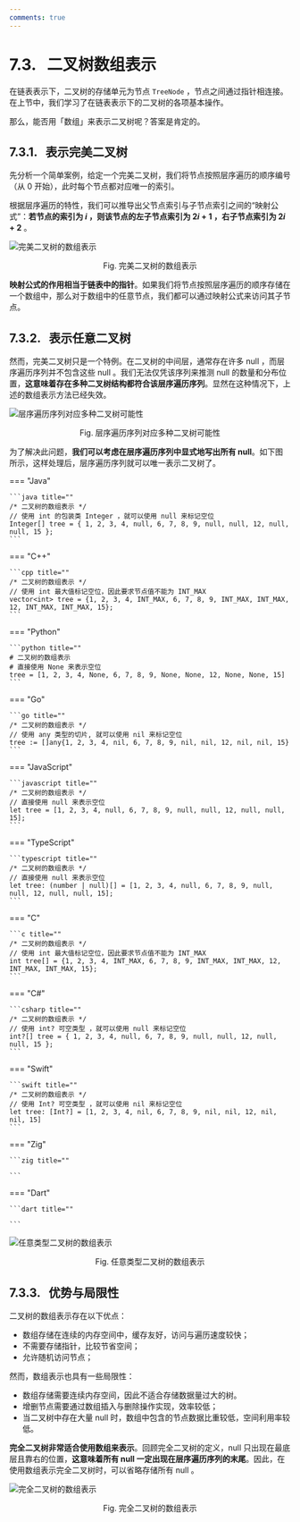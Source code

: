 ```yaml
---
comments: true
---
```


# 7.3. &nbsp; 二叉树数组表示

在链表表示下，二叉树的存储单元为节点 `TreeNode` ，节点之间通过指针相连接。在上节中，我们学习了在链表表示下的二叉树的各项基本操作。

那么，能否用「数组」来表示二叉树呢？答案是肯定的。

## 7.3.1. &nbsp; 表示完美二叉树

先分析一个简单案例，给定一个完美二叉树，我们将节点按照层序遍历的顺序编号（从 $0$ 开始），此时每个节点都对应唯一的索引。

根据层序遍历的特性，我们可以推导出父节点索引与子节点索引之间的“映射公式”：**若节点的索引为 $i$ ，则该节点的左子节点索引为 $2i + 1$ ，右子节点索引为 $2i + 2$** 。

![完美二叉树的数组表示](binary_tree.assets/array_representation_mapping.png)

<p align="center"> Fig. 完美二叉树的数组表示 </p>

**映射公式的作用相当于链表中的指针**。如果我们将节点按照层序遍历的顺序存储在一个数组中，那么对于数组中的任意节点，我们都可以通过映射公式来访问其子节点。

## 7.3.2. &nbsp; 表示任意二叉树

然而，完美二叉树只是一个特例。在二叉树的中间层，通常存在许多 $\text{null}$ ，而层序遍历序列并不包含这些 $\text{null}$ 。我们无法仅凭该序列来推测 $\text{null}$ 的数量和分布位置，**这意味着存在多种二叉树结构都符合该层序遍历序列**。显然在这种情况下，上述的数组表示方法已经失效。

![层序遍历序列对应多种二叉树可能性](binary_tree.assets/array_representation_without_empty.png)

<p align="center"> Fig. 层序遍历序列对应多种二叉树可能性 </p>

为了解决此问题，**我们可以考虑在层序遍历序列中显式地写出所有 $\text{null}$**。如下图所示，这样处理后，层序遍历序列就可以唯一表示二叉树了。

=== "Java"

    ```java title=""
    /* 二叉树的数组表示 */
    // 使用 int 的包装类 Integer ，就可以使用 null 来标记空位
    Integer[] tree = { 1, 2, 3, 4, null, 6, 7, 8, 9, null, null, 12, null, null, 15 };
    ```

=== "C++"

    ```cpp title=""
    /* 二叉树的数组表示 */
    // 使用 int 最大值标记空位，因此要求节点值不能为 INT_MAX
    vector<int> tree = {1, 2, 3, 4, INT_MAX, 6, 7, 8, 9, INT_MAX, INT_MAX, 12, INT_MAX, INT_MAX, 15};
    ```

=== "Python"

    ```python title=""
    # 二叉树的数组表示
    # 直接使用 None 来表示空位
    tree = [1, 2, 3, 4, None, 6, 7, 8, 9, None, None, 12, None, None, 15]
    ```

=== "Go"

    ```go title=""
    /* 二叉树的数组表示 */
    // 使用 any 类型的切片, 就可以使用 nil 来标记空位
    tree := []any{1, 2, 3, 4, nil, 6, 7, 8, 9, nil, nil, 12, nil, nil, 15}
    ```

=== "JavaScript"

    ```javascript title=""
    /* 二叉树的数组表示 */
    // 直接使用 null 来表示空位
    let tree = [1, 2, 3, 4, null, 6, 7, 8, 9, null, null, 12, null, null, 15];
    ```

=== "TypeScript"

    ```typescript title=""
    /* 二叉树的数组表示 */
    // 直接使用 null 来表示空位
    let tree: (number | null)[] = [1, 2, 3, 4, null, 6, 7, 8, 9, null, null, 12, null, null, 15];
    ```

=== "C"

    ```c title=""
    /* 二叉树的数组表示 */
    // 使用 int 最大值标记空位，因此要求节点值不能为 INT_MAX
    int tree[] = {1, 2, 3, 4, INT_MAX, 6, 7, 8, 9, INT_MAX, INT_MAX, 12, INT_MAX, INT_MAX, 15};
    ```

=== "C#"

    ```csharp title=""
    /* 二叉树的数组表示 */
    // 使用 int? 可空类型 ，就可以使用 null 来标记空位
    int?[] tree = { 1, 2, 3, 4, null, 6, 7, 8, 9, null, null, 12, null, null, 15 };
    ```

=== "Swift"

    ```swift title=""
    /* 二叉树的数组表示 */
    // 使用 Int? 可空类型 ，就可以使用 nil 来标记空位
    let tree: [Int?] = [1, 2, 3, 4, nil, 6, 7, 8, 9, nil, nil, 12, nil, nil, 15]
    ```

=== "Zig"

    ```zig title=""

    ```

=== "Dart"

    ```dart title=""

    ```

![任意类型二叉树的数组表示](binary_tree.assets/array_representation_with_empty.png)

<p align="center"> Fig. 任意类型二叉树的数组表示 </p>

## 7.3.3. &nbsp; 优势与局限性

二叉树的数组表示存在以下优点：

- 数组存储在连续的内存空间中，缓存友好，访问与遍历速度较快；
- 不需要存储指针，比较节省空间；
- 允许随机访问节点；

然而，数组表示也具有一些局限性：

- 数组存储需要连续内存空间，因此不适合存储数据量过大的树。
- 增删节点需要通过数组插入与删除操作实现，效率较低；
- 当二叉树中存在大量 $\text{null}$ 时，数组中包含的节点数据比重较低，空间利用率较低。

**完全二叉树非常适合使用数组来表示**。回顾完全二叉树的定义，$\text{null}$ 只出现在最底层且靠右的位置，**这意味着所有 $\text{null}$ 一定出现在层序遍历序列的末尾**。因此，在使用数组表示完全二叉树时，可以省略存储所有 $\text{null}$ 。

![完全二叉树的数组表示](binary_tree.assets/array_representation_complete_binary_tree.png)

<p align="center"> Fig. 完全二叉树的数组表示 </p>
